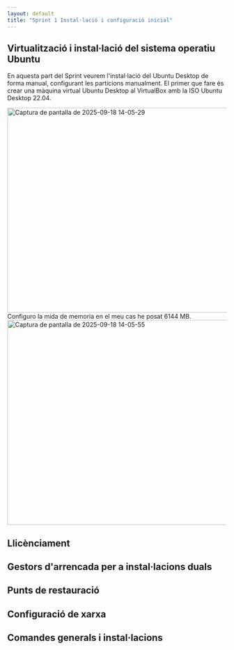 ```yaml
---
layout: default
title: "Sprint 1 Instal·lació i configuració inicial"
---
```


## Virtualització i instal·lació del sistema operatiu Ubuntu 
En aquesta part del Sprint veurem l'instal·lació del Ubuntu Desktop de forma manual, configurant les particions manualment.
El primer que fare és crear una màquina virtual Ubuntu Desktop al VirtualBox amb la ISO Ubuntu Desktop 22.04.

<img width="879" height="471" alt="Captura de pantalla de 2025-09-18 14-05-29" src="https://github.com/user-attachments/assets/3a9e346d-290c-4709-b768-94860ed72819" />
Configuro la mida de memoria en el meu cas he posat 6144 MB.
<img width="879" height="471" alt="Captura de pantalla de 2025-09-18 14-05-55" src="https://github.com/user-attachments/assets/c7823095-034a-4ab5-bed9-084513140795" />

## Llicènciament



## Gestors d'arrencada per a instal·lacions duals 

## Punts de restauració 

## Configuració de xarxa 

## Comandes generals i instal·lacions
